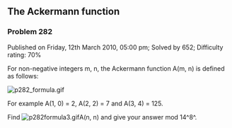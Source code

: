 The Ackermann function
----------------------

### Problem 282

Published on Friday, 12th March 2010, 05:00 pm; Solved by 652;
Difficulty rating: 70%

For non-negative integers m, n, the Ackermann function A(m, n) is
defined as follows:

![p282\_formula.gif](project/images/p282_formula.gif)

For example A(1, 0) = 2, A(2, 2) = 7 and A(3, 4) = 125.

Find ![p282formula3.gif](project/images/p282formula3.gif)A(n, n) and
give your answer mod 14^8^.
